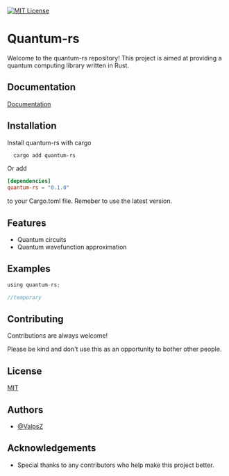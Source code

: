 
[![MIT License](https://img.shields.io/badge/License-MIT-green.svg)](https://choosealicense.com/licenses/mit/)


# Quantum-rs

Welcome to the quantum-rs repository! This project is aimed at providing a quantum computing library written in Rust.
## Documentation

[Documentation](https://docs.rs/quantum-rs/0.0.0/quantum_rs/)


## Installation

Install quantum-rs with cargo

```bash
  cargo add quantum-rs
```

Or add 
```toml
[dependencies]
quantum-rs = "0.1.0"
```
to your Cargo.toml file. 
Remeber to use the latest version.
## Features

- Quantum circuits
- Quantum wavefunction approximation


## Examples

```rust
using quantum-rs;

//temporary
```


## Contributing

Contributions are always welcome!

Please be kind and don't use this as an opportunity to bother other people.


## License

[MIT](https://choosealicense.com/licenses/mit/)


## Authors

- [@ValpsZ](https://www.github.com/ValpsZ)


## Acknowledgements

- Special thanks to any contributors who help make this project better.
